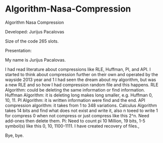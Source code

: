# Algorithm-Nasa-Compression
Algorithm Nasa Compression

Developed: Jurijus Pacalovas

Size of the code 265 slots.

Presentation: 

My name is Jurijus Pacalovas.

I had read literature about compressions like RLE, Huffman, PI, and API.
I started to think about compression further on their own and operated by the wayside 2013 year and 1 I had seen the dream about my algorithm, but was a new RLE and so how I had compression random file and this happens.
RLE Algorithm: could be deleting the same information or find information.
Huffman Algorithm: it is deleting long makes long smaller, e.g. Huffman 0, 10, 11.
PI Algorithm: it is written information were find and the end.
API compression algorithm: it takes from 1 to 348 variations.
Calculus Algorithm takes 14 bits and find what does not exist and write it, also n toeed to write 1 for compress 0 when not compress or just compress like this 2^n. Need add-ones then delete them.
Pi:
Need to count pi 10 Million, 19 bits, 1-5 symbol(s) like this 0, 10, 1100-1111.
I have created recovery of files.,

Bye, bye.
